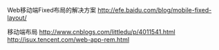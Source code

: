 Web移动端Fixed布局的解决方案 
http://efe.baidu.com/blog/mobile-fixed-layout/

移动端布局
http://www.cnblogs.com/littledu/p/4011541.html
http://isux.tencent.com/web-app-rem.html
